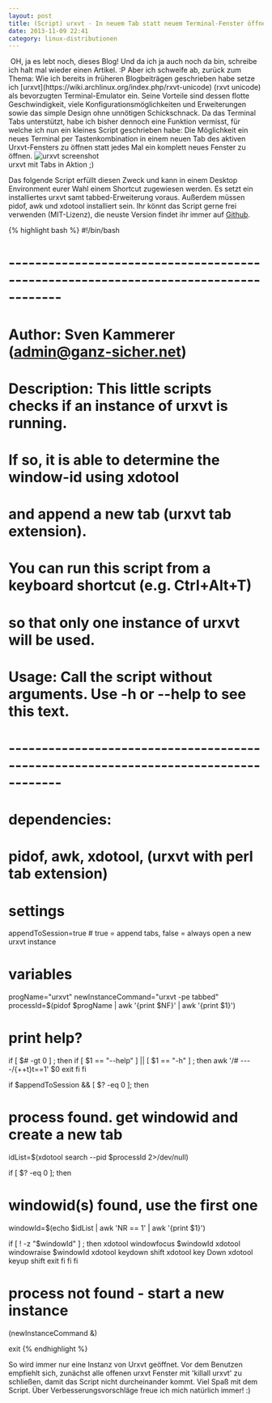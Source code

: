 ```yaml
---
layout: post
title: (Script) urxvt - In neuem Tab statt neuem Terminal-Fenster öffnen
date: 2013-11-09 22:41
category: linux-distributionen
---
```

<img src="{{site.url}}/wp-content/uploads/terminal1.png" class="lefticon" alt="" />
OH, ja es lebt noch, dieses Blog! Und da ich ja auch noch da bin, schreibe ich halt mal wieder einen Artikel. :P
Aber ich schweife ab, zurück zum Thema: Wie ich bereits in früheren Blogbeiträgen geschrieben habe setze ich [urxvt](https://wiki.archlinux.org/index.php/rxvt-unicode) (rxvt unicode) als bevorzugten Terminal-Emulator ein. Seine Vorteile sind dessen flotte Geschwindigkeit, viele Konfigurationsmöglichkeiten und Erweiterungen sowie das simple Design ohne unnötigen Schickschnack. 
<!--more-->
Da das Terminal Tabs unterstützt, habe ich bisher dennoch eine Funktion vermisst, für welche ich nun ein kleines Script geschrieben habe: Die Möglichkeit ein neues Terminal per Tastenkombination in einem neuen Tab des aktiven Urxvt-Fensters zu öffnen statt jedes Mal ein komplett neues Fenster zu öffnen.

<img alt="urxvt screenshot" class="borderimg centered" src="{{site.url}}/images/blog/urxvt_screen.jpg" />
<div class="imageinfo">urxvt mit Tabs in Aktion ;)</div>

Das folgende Script erfüllt diesen Zweck und kann in einem Desktop Environment eurer Wahl einem Shortcut zugewiesen werden. Es setzt ein installiertes urxvt samt tabbed-Erweiterung voraus. Außerdem müssen pidof, awk und xdotool installiert sein. Ihr könnt das Script gerne frei verwenden (MIT-Lizenz), die neuste Version findet ihr immer auf [Github](https://github.com/pylight/scripthub/blob/master/bash/runUrxvt.sh).

{% highlight bash %}
#!/bin/bash

# ------------------------------------------------------------------------------------
# Author: Sven Kammerer (admin@ganz-sicher.net)
# Description:    This little scripts checks if an instance of urxvt is running.
#                 If so, it is able to determine the window-id using xdotool 
#                 and append a new tab (urxvt tab extension).
#
#                You can run this script from a keyboard shortcut (e.g. Ctrl+Alt+T)
#                so that only one instance of urxvt will be used.
#
# Usage:        Call the script without arguments. Use -h or --help to see this text.
# ------------------------------------------------------------------------------------

# dependencies:
# pidof, awk, xdotool, (urxvt with perl tab extension) 

# settings
appendToSession=true        # true = append tabs, false = always open a new urxvt instance

# variables
progName="urxvt"
newInstanceCommand="urxvt -pe tabbed"
processId=$(pidof $progName | awk '{print $NF}' | awk '{print $1}')


# print help?
if  [ $# -gt 0 ] ; then
 if [ $1 == "--help" ] || [ $1 == "-h" ] ; then
  awk '/# ----/{++t}t==1' $0
  exit
 fi
fi

if $appendToSession && [ $? -eq 0 ]; then
 # process found. get windowid and create a new tab
 idList=$(xdotool search --pid $processId 2>/dev/null)

 if [ $? -eq 0 ]; then
  # windowid(s) found, use the first one
  windowId=$(echo $idList | awk 'NR == 1' | awk '{print $1}')

  if [ ! -z "$windowId" ] ; then
   xdotool windowfocus $windowId
   xdotool windowraise $windowId
   xdotool keydown shift 
   xdotool key Down 
   xdotool keyup shift
   exit
  fi
 fi
fi

# process not found - start a new instance
$($newInstanceCommand &)

exit
{% endhighlight %}

So wird immer nur eine Instanz von Urxvt geöffnet. Vor dem Benutzen empfiehlt sich, zunächst alle offenen urxvt Fenster mit 'killall urxvt' zu schließen, damit das Script nicht durcheinander kommt. 
Viel Spaß mit dem Script. Über Verbesserungsvorschläge freue ich mich natürlich immer! :)
